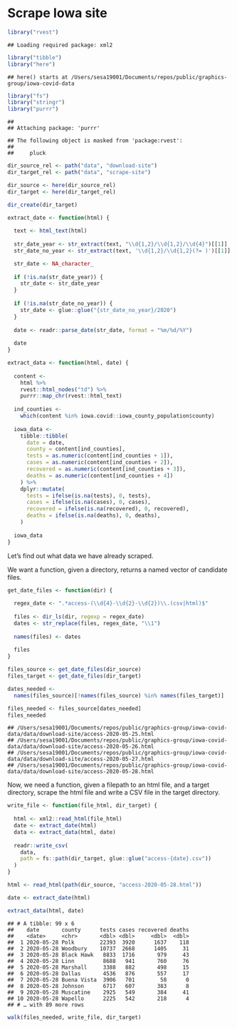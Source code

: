 Scrape Iowa site
================

``` r
library("rvest")
```

    ## Loading required package: xml2

``` r
library("tibble")
library("here")
```

    ## here() starts at /Users/sesa19001/Documents/repos/public/graphics-group/iowa-covid-data

``` r
library("fs")
library("stringr")
library("purrr")
```

    ## 
    ## Attaching package: 'purrr'

    ## The following object is masked from 'package:rvest':
    ## 
    ##     pluck

``` r
dir_source_rel <- path("data", "download-site")
dir_target_rel <- path("data", "scrape-site")

dir_source <- here(dir_source_rel)
dir_target <- here(dir_target_rel)

dir_create(dir_target)
```

``` r
extract_date <- function(html) {
  
  text <- html_text(html)
  
  str_date_year <- str_extract(text, "\\d{1,2}/\\d{1,2}/\\d{4}")[[1]]
  str_date_no_year <- str_extract(text, '\\d{1,2}/\\d{1,2}(?= )')[[1]]

  str_date <- NA_character_
  
  if (!is.na(str_date_year)) {
    str_date <- str_date_year
  }
  
  if (!is.na(str_date_no_year)) {
    str_date <- glue::glue("{str_date_no_year}/2020")
  }
  
  date <- readr::parse_date(str_date, format = "%m/%d/%Y")
  
  date
}
```

``` r
extract_data <- function(html, date) {
  
  content <-
    html %>%
    rvest::html_nodes("td") %>%
    purrr::map_chr(rvest::html_text)
  
  ind_counties <- 
    which(content %in% iowa.covid::iowa_county_population$county)
  
  iowa_data <- 
    tibble::tibble(
      date = date,
      county = content[ind_counties],
      tests = as.numeric(content[ind_counties + 1]),
      cases = as.numeric(content[ind_counties + 2]),
      recovered = as.numeric(content[ind_counties + 3]),
      deaths = as.numeric(content[ind_counties + 4])
    ) %>%
    dplyr::mutate(
      tests = ifelse(is.na(tests), 0, tests),
      cases = ifelse(is.na(cases), 0, cases),
      recovered = ifelse(is.na(recovered), 0, recovered),
      deaths = ifelse(is.na(deaths), 0, deaths),
    )
  
  iowa_data
}
```

Let’s find out what data we have already scraped.

We want a function, given a directory, returns a named vector of
candidate files.

``` r
get_date_files <- function(dir) {
  
  regex_date <- ".*access-(\\d{4}-\\d{2}-\\d{2})\\.(csv|html)$"
  
  files <- dir_ls(dir, regexp = regex_date)
  dates <- str_replace(files, regex_date, "\\1")
  
  names(files) <- dates
  
  files
} 
```

``` r
files_source <- get_date_files(dir_source)
files_target <- get_date_files(dir_target)

dates_needed <- 
  names(files_source)[!names(files_source) %in% names(files_target)]

files_needed <- files_source[dates_needed]
files_needed
```

    ## /Users/sesa19001/Documents/repos/public/graphics-group/iowa-covid-data/data/download-site/access-2020-05-25.html
    ## /Users/sesa19001/Documents/repos/public/graphics-group/iowa-covid-data/data/download-site/access-2020-05-26.html
    ## /Users/sesa19001/Documents/repos/public/graphics-group/iowa-covid-data/data/download-site/access-2020-05-27.html
    ## /Users/sesa19001/Documents/repos/public/graphics-group/iowa-covid-data/data/download-site/access-2020-05-28.html

Now, we need a function, given a filepath to an html file, and a target
directory, scrape the html file and write a CSV file in the target
directory.

``` r
write_file <- function(file_html, dir_target) {
  
  html <- xml2::read_html(file_html)
  date <- extract_date(html)
  data <- extract_data(html, date)
  
  readr::write_csv(
    data, 
    path = fs::path(dir_target, glue::glue("access-{date}.csv"))
  )
}
```

``` r
html <- read_html(path(dir_source, "access-2020-05-28.html"))

date <- extract_date(html)
```

``` r
extract_data(html, date)
```

    ## # A tibble: 99 x 6
    ##    date       county      tests cases recovered deaths
    ##    <date>     <chr>       <dbl> <dbl>     <dbl>  <dbl>
    ##  1 2020-05-28 Polk        22393  3920      1637    118
    ##  2 2020-05-28 Woodbury    10737  2668      1405     31
    ##  3 2020-05-28 Black Hawk   8833  1716       979     43
    ##  4 2020-05-28 Linn         8688   941       760     76
    ##  5 2020-05-28 Marshall     3388   882       498     15
    ##  6 2020-05-28 Dallas       4536   876       557     17
    ##  7 2020-05-28 Buena Vista  3906   701        58      0
    ##  8 2020-05-28 Johnson      6717   607       383      8
    ##  9 2020-05-28 Muscatine    2925   549       384     41
    ## 10 2020-05-28 Wapello      2225   542       218      4
    ## # … with 89 more rows

``` r
walk(files_needed, write_file, dir_target)
```
